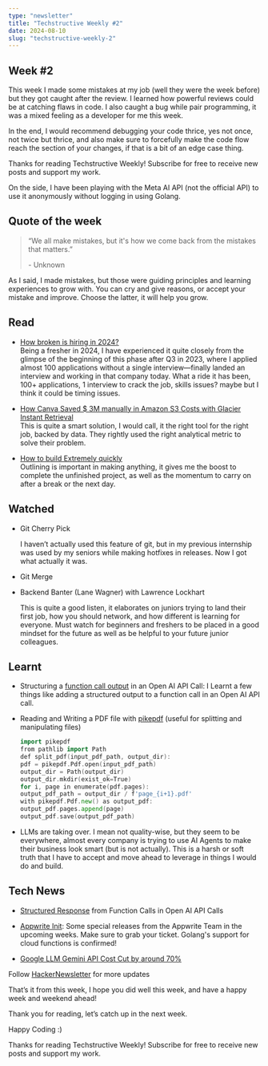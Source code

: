 ```yaml
---
type: "newsletter"
title: "Techstructive Weekly #2"
date: 2024-08-10
slug: "techstructive-weekly-2"
---
```


## Week #2

This week I made some mistakes at my job (well they were the week before) but they got caught after the review. I learned how powerful reviews could be at catching flaws in code. I also caught a bug while pair programming, it was a mixed feeling as a developer for me this week.

In the end, I would recommend debugging your code thrice, yes not once, not twice but thrice, and also make sure to forcefully make the code flow reach the section of your changes, if that is a bit of an edge case thing.

Thanks for reading Techstructive Weekly! Subscribe for free to receive new posts and support my work.

On the side, I have been playing with the Meta AI API (not the official API) to use it anonymously without logging in using Golang.

## Quote of the week

> “We all make mistakes, but it's how we come back from the mistakes that matters.”
> 
> \- Unknown

As I said, I made mistakes, but those were guiding principles and learning experiences to grow with. You can cry and give reasons, or accept your mistake and improve. Choose the latter, it will help you grow.

## Read

* [How broken is hiring in 2024?](https://cropp.blog/2024/08/job-searching-in-2024-is-horribly-broken?ref=dailydev)  
    Being a fresher in 2024, I have experienced it quite closely from the glimpse of the beginning of this phase after Q3 in 2023, where I applied almost 100 applications without a single interview—finally landed an interview and working in that company today. What a ride it has been, 100+ applications, 1 interview to crack the job, skills issues? maybe but I think it could be timing issues.
    
* [How Canva Saved $ 3M manually in Amazon S3 Costs with Glacier Instant Retrieval](https://aws.amazon.com/blogs/storage/how-canva-saves-over-3-million-annually-in-amazon-s3-costs/)  
    This is quite a smart solution, I would call, it the right tool for the right job, backed by data. They rightly used the right analytical metric to solve their problem.
    
* [How to build Extremely quickly](https://learnhowtolearn.org/how-to-build-extremely-quickly/?ref=dailydev)  
    Outlining is important in making anything, it gives me the boost to complete the unfinished project, as well as the momentum to carry on after a break or the next day.
    

## Watched

* Git Cherry Pick
    
    I haven’t actually used this feature of git, but in my previous internship was used by my seniors while making hotfixes in releases. Now I got what actually it was.
    
* Git Merge
    
* Backend Banter (Lane Wagner) with Lawrence Lockhart
    
    This is quite a good listen, it elaborates on juniors trying to land their first job, how you should network, and how different is learning for everyone. Must watch for beginners and freshers to be placed in a good mindset for the future as well as be helpful to your future junior colleagues.
    

## Learnt

* Structuring a [function call output](https://platform.openai.com/docs/guides/function-calling) in an Open AI API Call: I Learnt a few things like adding a structured output to a function call in an Open AI API call.
    
* Reading and Writing a PDF file with [pikepdf](https://pikepdf.readthedocs.io/en/latest/) (useful for splitting and manipulating files)
    
    ```go
    import pikepdf
    from pathlib import Path
    def split_pdf(input_pdf_path, output_dir):
    pdf = pikepdf.Pdf.open(input_pdf_path)
    output_dir = Path(output_dir)
    output_dir.mkdir(exist_ok=True)
    for i, page in enumerate(pdf.pages):
    output_pdf_path = output_dir / f'page_{i+1}.pdf'
    with pikepdf.Pdf.new() as output_pdf:
    output_pdf.pages.append(page)
    output_pdf.save(output_pdf_path)
    ```
    
* LLMs are taking over. I mean not quality-wise, but they seem to be everywhere, almost every company is trying to use AI Agents to make their business look smart (but is not actually). This is a harsh or soft truth that I have to accept and move ahead to leverage in things I would do and build.
    

## Tech News

* [Structured Response](https://platform.openai.com/docs/guides/structured-outputs) from Function Calls in Open AI API Calls
    
* [Appwrite Init](https://appwrite.io/init): Some special releases from the Appwrite Team in the upcoming weeks. Make sure to grab your ticket. Golang's support for cloud functions is confirmed!
    
* [Google LLM Gemini API Cost Cut by around 70%](https://developers.googleblog.com/en/gemini-15-flash-updates-google-ai-studio-gemini-api/#:~:text=Gemini%201.5%20Flash%20price%20decrease&text=To%20make%20this%20model%20even,tier%20as%20well%20as%20caching\).)
    

Follow [HackerNewsletter](https://mailchi.mp/hackernewsletter/711?e=ed0f2c4e4f) for more updates

That’s it from this week, I hope you did well this week, and have a happy week and weekend ahead!

Thank you for reading, let’s catch up in the next week.

Happy Coding :)

Thanks for reading Techstructive Weekly! Subscribe for free to receive new posts and support my work.
